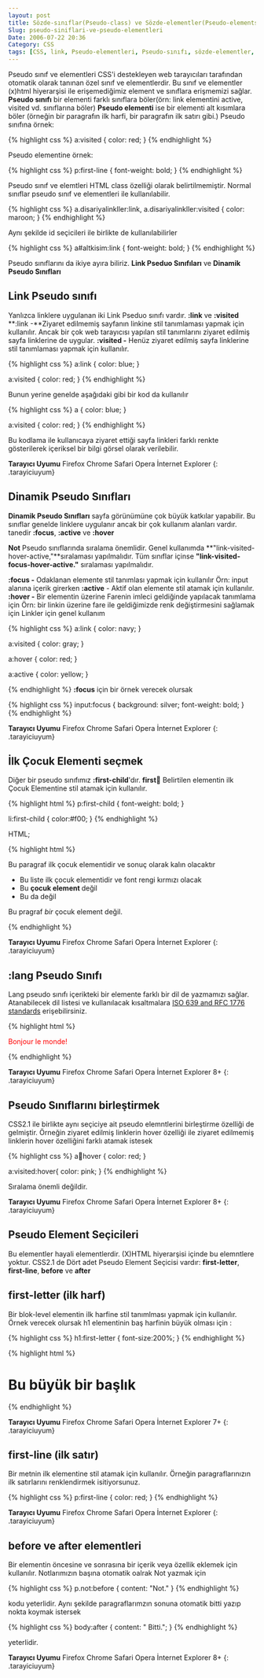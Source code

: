 ```yaml
---
layout: post
title: Sözde-sınıflar(Pseudo-class) ve Sözde-elementler(Pseudo-elements)
Slug: pseudo-siniflari-ve-pseudo-elementleri
Date: 2006-07-22 20:36
Category: CSS
tags: [CSS, link, Pseudo-elementleri, Pseudo-sınıfı, sözde-elementler, sözde-sınıflar]
---
```


Pseudo sınıf ve elementleri CSS'i destekleyen web tarayıcıları
tarafından otomatik olarak tanınan özel sınıf ve elementlerdir. Bu sınıf
ve elementler (x)html hiyerarşisi ile erişemediğimiz element ve
sınıflara erişmemizi sağlar. **Pseudo sınıfı** bir elementi farklı
sınıflara böler(örn: link elementini active, visited vd. sınıflarına
böler) **Pseudo elementi** ise bir elementi alt kısımlara böler (örneğin
bir paragrafın ilk harfi, bir paragrafın ilk satırı gibi.)
Pseudo sınıfına örnek:

{% highlight css %}
a:visited {
    color: red;
}
{% endhighlight %}

Pseudo elementine örnek:

{% highlight css %}
p:first-line {
    font-weight: bold;
}
{% endhighlight %}

Pseudo sınıf ve elemtleri HTML class özelliği olarak belirtilmemiştir. Normal
sınıflar pseudo sınıf ve elementleri ile kullanılabilir.

{% highlight css %}
a.disariyalinkller:link,
a.disariyalinkller:visited {
    color: maroon;
}
{% endhighlight %}

Aynı şekilde id seçicileri ile birlikte de kullanılabilirler

{% highlight css %}
a#altkisim:link {
    font-weight: bold;
}
{% endhighlight %}

Pseudo sınıflarını da ikiye ayıra biliriz. **Link Pseduo Sınıfıları** ve **Dinamik Pseudo Sınıfları**

## Link Pseudo sınıfı

Yanlızca linklere uygulanan iki Link Pseduo sınıfı vardır. **:link** ve
**:visited** **:link -**Ziyaret edilmemiş sayfanın linkine stil
tanımlaması yapmak için kullanılır. Ancak bir çok web tarayıcısı yapılan
stil tanımlarını ziyaret edilmiş sayfa linklerine de uygular. **:visited
-** Henüz ziyaret edilmiş sayfa linklerine stil tanımlaması yapmak için
kullanılır.

{% highlight css %}
a:link {
    color: blue;
}

a:visited {
    color: red;
}
{% endhighlight %}

Bunun yerine genelde aşağıdaki gibi bir kod da kullanılır

{% highlight css %}
a {
    color: blue;
}

a:visited {
    color: red;
}
{% endhighlight %}

Bu kodlama ile kullanıcaya ziyaret ettiği sayfa linkleri farklı renkte gösterilerek içeriksel bir
bilgi görsel olarak verilebilir.

**Tarayıcı Uyumu**
Firefox
Chrome
Safari
Opera
İnternet Explorer
{: .tarayiciuyum}

## Dinamik Pseudo Sınıfları

**Dinamik Pseudo Sınıfları** sayfa görünümüne çok büyük katkılar
yapabilir. Bu sınıflar genelde linklere uygulanır ancak bir çok kullanım
alanları vardır. tanedir **:focus**, **:active** ve **:hover**

**Not**
Pseudo sınıflarında sıralama önemlidir. Genel kullanımda
**"link-visited-hover-active,"**sıralaması yapılmalıdır. Tüm sınıflar
içinse **"link-visited- focus-hover-active."** sıralaması yapılmalıdır.

**:focus -** Odaklanan elemente stil tanımlası yapmak için kullanılır
Örn: input alanına içerik girerken **:active** - Aktif olan elemente
stil atamak için kullanılır. **:hover -** Bir elementin üzerine Farenin
imleci geldiğinde yapılacak tanımlama için Örn: bir linkin üzerine fare
ile geldiğimizde renk değiştirmesini sağlamak için Linkler için genel
kullanım

{% highlight css %}
a:link {
    color: navy;
}

a:visited {
    color: gray;
}

a:hover {
    color: red;
}

a:active {
    color: yellow;
}

{% endhighlight %}
**:focus** için bir örnek verecek olursak

{% highlight css %}
input:focus {
    background: silver;
    font-weight: bold;
}
{% endhighlight %}


**Tarayıcı Uyumu**
Firefox
Chrome
Safari
Opera
İnternet Explorer
{: .tarayiciuyum}

## İlk Çocuk Elementi seçmek

Diğer bir pseudo sınıfımız **:first-child**'dır. **first:child:**
Belirtilen elementin ilk Çocuk Elementine stil atamak için kullanılır.

{% highlight html %}
p:first-child {
    font-weight: bold;
}

li:first-child {
    color:#f00;
}
{% endhighlight %}

HTML;

{% highlight html %}
<div>
    <p>Bu paragraf ilk çocuk elementidir ve sonuç olarak kalın olacaktır</p>
    <ul>
        <li>Bu liste ilk çocuk elementidir ve font rengi kırmızı olacak</li>
        <li>Bu <strong>çocuk element </strong>değil</li>
        <li>Bu da değil</li>
    </ul>
    <p>Bu pragraf <em>bir</em> çocuk element değil.</p>
</div>
{% endhighlight %}

**Tarayıcı Uyumu**
Firefox
Chrome
Safari
Opera
İnternet Explorer
{: .tarayiciuyum}

## :lang Pseudo Sınıfı

Lang pseudo sınıfı içerikteki bir elemente farklı bir dil de yazmamızı
sağlar. Atanabilecek dil listesi ve kullanılacak kısaltmalara [ISO 639 and RFC 1776 standards][] erişebilirsiniz.

{% highlight html %}
<html>
<head>
<title>lang test</title>
<style type="text/css">
p:lang(fr) {
    color: red;
}
</style>
</head><body>
<p lang="fr">Bonjour le monde!</p>
</body>
</html>
{% endhighlight %}

**Tarayıcı Uyumu**
Firefox
Chrome
Safari
Opera
İnternet Explorer 8+
{: .tarayiciuyum}

## Pseudo Sınıflarını birleştirmek

CSS2.1 ile birlikte aynı seçiciye ait pseudo elemntlerini birleştirme
özelliği de gelmiştir. Örneğin ziyaret edilmiş linklerin hover özelliği
ile ziyaret edilmemiş linklerin hover özelliğini farklı atamak istesek

{% highlight css %}
a:link:hover {
    color: red;
}

a:visited:hover{
    color: pink;
}
{% endhighlight %}

Sıralama önemli değildir.

**Tarayıcı Uyumu**
Firefox
Chrome
Safari
Opera
İnternet Explorer 8+
{: .tarayiciuyum}

## Pseudo Element Seçicileri

Bu elementler hayali elementlerdir. (X)HTML hiyerarşisi içinde bu
elemntlere yoktur. CSS2.1 de Dört adet Pseudo Element Seçicisi vardır:
**first-letter**, **first-line**, **before** ve **after**

## first-letter (ilk harf)

Bir blok-level elementin ilk harfine stil tanımlması yapmak için
kullanılır. Örnek verecek olursak h1 elementinin baş harfinin büyük
olması için :

{% highlight css %}
h1:first-letter {
    font-size:200%;
}
{% endhighlight %}

{% highlight html %}
<h1>Bu büyük bir başlık</h1>
{% endhighlight %}

**Tarayıcı Uyumu**
Firefox
Chrome
Safari
Opera
İnternet Explorer 7+
{: .tarayiciuyum}

## first-line (ilk satır)

Bir metnin ilk elementine stil atamak için kullanılır. Örneğin
paragraflarınızın ilk satırlarını renklendirmek isitiyorsunuz.

{% highlight css %}
p:first-line {
    color: red;
}
{% endhighlight %}

**Tarayıcı Uyumu**
Firefox
Chrome
Safari
Opera
İnternet Explorer
{: .tarayiciuyum}


## before ve after elementleri

Bir elementin öncesine ve sonrasına bir içerik veya özellik eklemek için
kullanılır. Notlarımızın başına otomatik oalrak Not yazmak için

{% highlight css %}
p.not:before {
    content: "Not."
}
{% endhighlight %}

kodu yeterlidir. Aynı şekilde paragraflarımzın sonuna
otomatik bitti yazıp nokta koymak istersek

{% highlight css %}
body:after {
    content: " Bitti.";
}
{% endhighlight %}

yeterlidir.

**Tarayıcı Uyumu**
Firefox
Chrome
Safari
Opera
İnternet Explorer 8+
{: .tarayiciuyum}




  [ISO 639 and RFC 1776 standards]: http://www.dsv.su.se/~jpalme/ietf/language-codes.html
